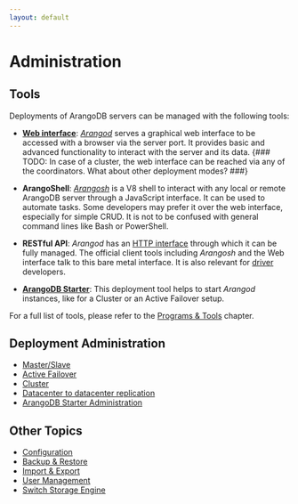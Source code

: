 ```yaml
---
layout: default
---
```

Administration
==============

Tools
-----

Deployments of ArangoDB servers can be managed with the following tools:

- [**Web interface**](programs-webinterface.html):
  [_Arangod_](programs-arangod.html) serves a graphical web interface to
  be accessed with a browser via the server port. It provides basic and advanced
  functionality to interact with the server and its data.
{### TODO: In case of a cluster, the web interface can be reached via any of the coordinators. What about other deployment modes? ###}

- **ArangoShell**: [_Arangosh_](programs-arangosh.html) is a V8 shell to
  interact with any local or remote ArangoDB server through a JavaScript
  interface. It can be used to automate tasks. Some developers may prefer it over
  the web interface, especially for simple CRUD. It is not to be confused with
  general command lines like Bash or PowerShell.

- **RESTful API**: _Arangod_ has an [HTTP interface](../http/index.html) through
  which it can be fully managed. The official client tools including _Arangosh_ and
  the Web interface talk to this bare metal interface. It is also relevant for
  [driver](../drivers/index.html) developers.

- [**ArangoDB Starter**](programs-starter.html): This deployment tool
  helps to start _Arangod_ instances, like for a Cluster or an Active Failover setup.
  
For a full list of tools, please refer to the [Programs & Tools](programs.html) chapter.

Deployment Administration
-------------------------

- [Master/Slave](administration-masterslave.html)
- [Active Failover](administration-activefailover.html)
- [Cluster](administration-cluster.html)
- [Datacenter to datacenter replication](administration-dc2dc.html)
- [ArangoDB Starter Administration](administration-starter.html)

Other Topics
------------

- [Configuration](administration-configuration.html)
- [Backup & Restore](backuprestore.html)
- [Import & Export](administration-importexport.html)
- [User Management](administration-managingusers.html)
- [Switch Storage Engine](administration-engine-switchengine.html)

